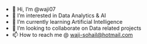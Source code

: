- 👋 Hi, I’m @waji07
- 👀 I’m interested in Data Analytics & AI
- 🌱 I’m currently learning Artificial Intelligence 
- 💞️ I’m looking to collaborate on Data related projects
- 📫 How to reach me @ waji-sohail@hotmail.com

<!---
waji07/waji07 is a ✨ special ✨ repository because its `README.md` (this file) appears on your GitHub profile.
You can click the Preview link to take a look at your changes.
--->
